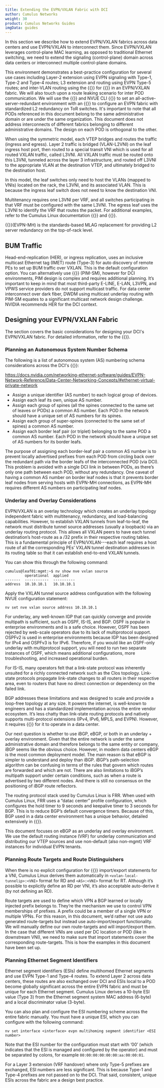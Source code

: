 ```yaml
---
title: Extending the EVPN/VXLAN Fabric with DCI
author: Cumulus Networks
weight: 30
product: Cumulus Networks Guides
imgData: guides
---
```


In this section we describe how to extend EVPN/VXLAN fabrics across data centers and use EVPN/VXLAN to interconnect them. Since EVPN/VXLAN leverages control-plane MAC learning, as opposed to traditional Ethernet switching, we need to extend the signaling (control-plane) domain across data centers or interconnect multiple control-plane domains. 

This environment demonstrates a best-practice configuration for several use cases including Layer-2 extension using EVPN signaling with Type-1, Type-2 and Type-4 routes; L3 extension and routing using EVPN Type-5 routes; and inter-VLAN routing using the {{<exlink url="https://docs.nvidia.com/networking-ethernet-software/cumulus-linux/Network-Virtualization/Ethernet-Virtual-Private-Network-EVPN/Inter-subnet-Routing/" text="EVPN symetric routing">}} for {{<exlink url="https://docs.nvidia.com/networking-ethernet-software/guides/EVPN-Network-Reference/EVPN-Deployment-Scenarios/#distributed-routing" text="distributed routing">}} in an EVPN/VXLAN fabric. We will also touch upon a route leaking scenario for inter POD communication. We will use the {{<exlink url="https://docs.nvidia.com/networking-ethernet-software/cumulus-linux/System-Configuration/NVIDIA-User-Experience-NVUE/NVUE-Object-Model/" text="NVUE Object Model">}} and NVUE CLI {{<exlink url="https://docs.nvidia.com/networking-ethernet-software/cumulus-linux/System-Configuration/NVIDIA-User-Experience-NVUE/NVUE-CLI/" text="NVUE CLI">}} to set an all-active-server-redundant environment with an {{<exlink url="https://docs.nvidia.com/networking-ethernet-software/cumulus-linux/Network-Virtualization/Ethernet-Virtual-Private-Network-EVPN/EVPN-Multihoming/" text="EVPN multihoming">}} to configure an EVPN fabric with standardized L2 redundancy on ToR switches. It's important to note that all PODs referenced in this document belong to the same administrative domain or are under the same organization. This document does not address interconnects of different fabrics belonging to different administrative domains. The design on each POD is orthogonal to the other.  

When using the symmetric model, each VTEP bridges and routes the traffic (ingress and egress). Layer 2 traffic is bridged (VLAN-L2VNI) on the leaf ingress host port, then routed to a special transit VNI which is used for all routed VXLAN traffic, called L3VNI. All VXLAN traffic must be routed onto this L3VNI, tunneled across the layer 3 infrastructure, and routed off L3VNI to the appropriate VLAN at the destination VTEP, and ultimately bridged to the destination host. 

In this model, the leaf switches only need to host the VLANs (mapped to VNIs) located on the rack, the L3VNI, and its associated VLAN. This is because the ingress leaf switch does not need to know the destination VNI. 

Multitenancy requires one L3VNI per VRF, and all switches participating in that VRF must be configured with the same L3VNI. The egress leaf uses the L3VNI to identify the VRF that routes the packet. For additional examples, refer to the Cumulus Linux documentation {{<exlink url="https://docs.nvidia.com/networking-ethernet-software/cumulus-linux/Network-Virtualization/Ethernet-Virtual-Private-Network-EVPN/Inter-subnet-Routing/" text="Cumulus Linux documentation">}} and {{<exlink url="https://developer.nvidia.com/blog/looking-behind-the-curtain-of-evpn-traffic-flows/" text="EVPN traffic flows in a virtualized environment">}}.

{{<exlink url="https://docs.nvidia.com/networking-ethernet-software/cumulus-linux-54/Network-Virtualization/Ethernet-Virtual-Private-Network-EVPN/EVPN-Multihoming/" text="EVPN multihoming">}}(EVPN-MH) is the standards-based MLAG replacement for providing L2 server redundancy on the top-of-rack level.

## BUM Traffic

Head-end-replication (HER), or ingress replication, uses an inclusive multicast Ethernet tag (IMET) route (Type-3) for auto discovery of remote PEs to set up BUM traffic over VXLAN. This is the default configuration option. You can alternatively use {{<exlink url="https://docs.nvidia.com/networking-ethernet-software/cumulus-linux/Layer-3/Protocol-Independent-Multicast-PIM/" text="Protocol-Independent Multicast Sparse Mode">}} (PIM-SM), however for DCI environments, PIM design is complex and requires additional planning. It’s important to keep in mind that most third-party E-LINE, E-LAN, L3VPN, and VPWS service providers do not support multicast traffic. For data center interconnect over dark fiber, DWDM using multicast underlay routing with PIM-SM equates to a significant multicast network design challenge. NVIDIA recommends HER for the DCI context. 

## Designing your EVPN/VXLAN Fabric

The section covers the basic considerations for designing your DCI's EVPN/VXLAN fabric. For detailed information, refer to the {{<exlink url="https://docs.nvidia.com/networking-ethernet-software/guides/EVPN-Network-Reference/" text="Cumulus Linux VXLAN and EVPN Network Reference Design Guide">}}.

### Planning an Autonomous System Number Schema

The following is a list of autonomous system (AS) numbering schema considerations across the DCI's {{<exlink url="https://docs.nvidia.com/networking-ethernet-software/guides/EVPN-Network-Reference/Data-Center-Networking-Concepts/#ethernet-virtual-private-network" text="EVPN fabric">}}: 

https://docs.nvidia.com/networking-ethernet-software/guides/EVPN-Network-Reference/Data-Center-Networking-Concepts/#ethernet-virtual-private-network

- Assign a unique identifier (AS number) to each logical group of devices. 
- Assign each leaf its own, unique AS number. 
- Assign each group of spines (all the spines connected to the same set of leaves or PODs) a common AS number. Each POD in the network should have a unique set of AS numbers for its spines. 
- Assign each group of super-spines (connected to the same set of spines) a common AS number. 
- Assign each border leaf pair (or triplet) belonging to the same POD a common AS number. Each POD in the network should have a unique set of AS numbers for its border leafs.  

The purpose of assigning each border-leaf pair a common AS number is to prevent locally advertised prefixes from each POD from circling back over the redundant path via the border leafs of the interconnected POD (via DCI). This problem is avoided with a single DCI link in between PODs, as there’s only one path between each POD, without any redundancy. One caveat of having a common AS number on border leaf nodes is that it prevents border leaf nodes from serving hosts with EVPN-MH connections, as EVPN-MH requires different AS numbers on participating leaf nodes. 

### Underlay and Overlay Considerations

EVPN/VXLAN is an overlay technology which creates an underlay topology independent fabric with multitenancy, redundancy, and load-balancing capabilities. However, to establish VXLAN tunnels from leaf-to-leaf, the network must distribute tunnel source addresses (usually a loopback) via an underlay routing protocol. This allows all VXLAN peers to have each tunnel destination’s host-route as a /32 prefix in their respective routing tables. This is a fundamental principle of EVPN/VXLAN---each leaf requires a host route of all the corresponding PEs’ VXLAN tunnel destination addresses in its routing table so that it can establish end-to-end VXLAN tunnels.

You can show this through the following command:

```
cumulus@leaf01:mgmt:~$ nv show nve vxlan source 
         operational  applied 
-------  -----------  ---------- 
address  10.10.10.1   10.10.10.1    
```
Apply the VXLAN tunnel source address configuration with the following NVUE configuration statement: 

```
nv set nve vxlan source address 10.10.10.1 
```

For underlay, any well-known IGP that can quickly converge and provide multipath is sufficient, such as OSPF, IS-IS, and BGP. OSPF is popular in enterprise environments and is a safe choice. However, OSPF has been rejected by web-scale operators due to its lack of multiprotocol support. OSPFv2 is used in enterprise environments because IGP has been designed for IPv4 and OSPFv3 is for IPv6. Therefore, if you would like an OSPF-only underlay with multiprotocol support, you will need to run two separate instances of OSPF, which means additional configurations, more troubleshooting, and increased operational burden. 

For IS-IS, many operators felt that a link-state protocol was inherently unsuited for a richly connected network such as the Clos topology. Link-state protocols propagate link-state changes to all routers in their respective area, even to routers that have no direct connection or dependency on the failed link.  

BGP addresses these limitations and was designed to scale and provide a loop-free topology at any size. It powers the internet, is well-known to engineers and has a standardized implementation across the entire vendor ecosystem. It’s less chatty than link-state routing protocols and natively supports multi-protocol extensions (IPv4, IPv6, MPLS, and EVPN). However, it requires {{<exlink url="https://www.rfc-editor.org/rfc/rfc7938" text="a few modifications">}} for it to operate in a data center.

Our next question is whether to use iBGP, eBGP, or both in an underlay + overlay environment. Given that the entire network is under the same administrative domain and therefore belongs to the same entity or company, iBGP seems like the obvious choice. However, in modern data centers eBGP is the most common deployment model. The main reason is that eBGP is simpler to understand and deploy than iBGP. iBGP’s path-selection algorithm can be confusing in terms of the rules that govern which routes are forwarded and which are not. There are also limitations to iBGP’s multipath support under certain conditions, such as when a route is advertised by two different nodes. And there is still no consensus on the positioning of iBGP route reflectors.  

The routing protocol stack used by Cumulus Linux is FRR. When used with Cumulus Linux, FRR uses a “datac center” profile configuration, which configures the hold timer to 9 seconds and keepalive timer to 3 seconds for BGP. This is to reduce BGP’s default convergence timers. Because of this, BGP used in a data center environment has a unique behavior, detailed extensively in {{<exlink url="https://www.nvidia.com/en-us/networking/border-gateway-protocol/" text="BGP in the Data Center">}}.

This document focuses on eBGP as an underlay and overlay environment. We use the default routing instance (VRF) for underlay communication and distributing our VTEP sources and use non-default (also non-mgmt) VRF instances for individual EVPN tenants.  
### Planning Route Targets and Route Distinguishers

When there is no explicit configuration for {{<exlink url="https://docs.nvidia.com/networking-ethernet-software/cumulus-linux/Network-Virtualization/Ethernet-Virtual-Private-Network-EVPN/EVPN-Enhancements/#define-rds-and-rts" text="RD and RT">}} import/export statements for a VNI, Cumulus Linux derives them automatically in `<vxlan-local-tunnelip>:<VNI>` format for RD and `<AS>:<VNI>` format for RT. Although it’s possible to explicitly define an RD per VNI, it’s also acceptable auto-derive it (by not defining an RD).  

Route targets are used to define which VPN a BGP learned or locally injected prefix belongs to. They’re the mechanism we use to control VPN memberships of prefixes. A prefix could be a member of a single VPN or multiple VPNs. For this reason, in this document, we’d rather not use auto generated route-targets but instead use auto-import/export functionality. We will manually define our own route-targets and will import/export them. In the case that different VNIs are used per DC location or POD (like in downstream VNI), we need to make sure that import statements cover the corresponding route-targets. This is how the examples in this document have been set up.  

### Planning Ethernet Segment Identifiers

Ethernet segment identifiers (ESIs) define multihomed Ethernet segments and use EVPN Type-1 and Type-4 routes. To extend Layer 2 across data centers, these routes are also exchanged over DCI and ESIs local to a POD become globally significant across the entire EVPN fabric and must be unique for each Ethernet segment. Cumulus Linux derives a 10-byte ESI value (Type 3) from the Ethernet segment system MAC address (6-byte) and a local discriminator value (3-byte).  

You can also plan and configure the ESI numbering scheme across the entire fabric manually. You must have a unique ESI, which you can configure with the following command:

```
nv set interface <interface> evpn multihoming segment identifier <ESI number> 
```

Note that the ESI number for the configuration must start with ‘00’ (which indicates that the ESI is managed and configured by the operator) and must be separated by colons, for example `00:00:00:00:00:00:aa:00:00:01`.

For a Layer 3 extension (VRF handover) where only Type-5 prefixes are exchanged, ESI numbers are less significant. This is because Type-1 and Type-4 prefixes are not passed on to the DCI. That said, consistent, unique ESIs across the fabric are a design best practice.

<!--insert EVPN deployment with eBGP diagram (Figure 7)-->